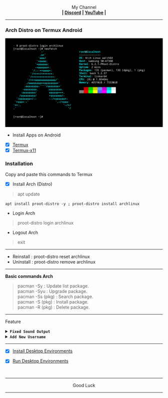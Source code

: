<p align="center">My Channel</br><b>
| <a href="https://discord.gg/GCehyym">Discord</a> | <a href="https://youtube.com/@layargeser">YouTube</a> |</b></p>

---
### Arch Distro on Termux Android
<img src="https://raw.githubusercontent.com/wahasa/Arch/refs/heads/main/Distro/Arch-Distro.jpg">

* Install Apps on Android
- [x] [Termux](https://play.google.com/store/apps/details?id=com.termux)
- [x] [Termux-x11](https://github.com/termux/termux-x11/releases)

### Installation
Copy and paste this commands to Termux

- [x] Install Arch (Distro)
> apt update

```
apt install proot-distro -y ; proot-distro install archlinux
```

* Login Arch
> proot-distro login archlinux
* Logout Arch
> exit

---
- Reinstall : proot-distro reset archlinux
- Uninstall : proot-distro remove archlinux

---
<b>Basic commands Arch</b>
> pacman -Sy : Update list package.</br>
> pacman -Syu : Upgrade package.</br>
> pacman -Ss (pkg) : Search package.</br>
> pacman -S (pkg) : Install package.</br>
> pacman -R (pkg) : Delete package.</br>

---
Feature

<details><summary><b><code>Fixed Sound Output</code></b></summary></br>

<b>In Termux, run this commands</b>
> apt update

- Edit Script
```
apt install pulseaudio nano -y
```
```
nano $PREFIX/bin/arch
```

- Copy Script
```
#!/bin/bash
pulseaudio --start \
    --load="module-native-protocol-tcp auth-ip-acl=127.0.0.1 auth-anonymous=1" \
    --exit-idle-time=-1
proot-distro login archlinux --shared-tmp
```
Save : ctrl + x, click y enter.

- Activate script
```
chmod +x $PREFIX/bin/arch
```

---
- Login Arch
> arch

- Logout Arch
> exit

- Remove Arch
```
rm $PREFIX/bin/arch ; pd remove archlinux
```

---
<b>In Linux, run this command</b>
```
echo "export PULSE_SERVER=127.0.0.1" >> ~/.bashrc
```

---
</details>

<details><summary><b><code>Add New Username</code></b></summary></br>

<b>In Linux, run this commands</b>
> pacman -S sudo

- Add Username
```
useradd <username>
```
```
passwd <username>
```
```
echo "<username>    ALL=(ALL)       ALL" >> /etc/sudoers
```

</br>
Note :</br>
(username) : Replace with your username.

---
- Login Username
```
su <username>
```

- Logout Username
```
exit
```

- Remove Username
```
userdel <username>
```

---
<b>In Termux, run this commands</b>
> pacman -S nano

- Edit Script
```
nano $PREFIX/bin/arch
```
</br>

> proot-distro login archlinux --shared-tmp

To

```
proot-distro login --user <username> archlinux --shared-tmp
```
Save : ctrl + x, click y enter.

</br>
Note :</br>
(username) : Replace with your username.

---
- Login Arch
> arch

- Logout Arch
> exit

- Remove Arch
```
rm $PREFIX/bin/arch ; pd remove archlinux
```
</details>

---
- [x] [Install Desktop Environments](https://github.com/wahasa/Arch/tree/main#install-desktop-environments)

- [x] [Run Desktop Environments](https://github.com/wahasa/Arch/tree/main#run-desktop-environments)
</br>

---
<p align="center">Good Luck</p>

---
